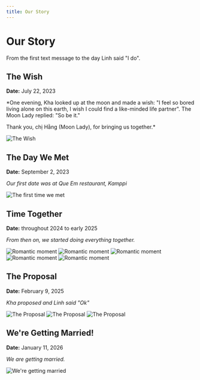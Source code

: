 ```yaml
---
title: Our Story
---
```


# Our Story

From the first text message to the day Linh said "I do".

## The Wish

**Date:** July 22, 2023

*One evening, Kha looked up at the moon and made a wish: "I feel so bored living alone on this earth, I wish I could find a like-minded life partner". The Moon Lady replied: "So be it."

Thank you, chị Hằng (Moon Lady), for bringing us together.*

![The Wish](/images/the-wish.jpeg)

## The Day We Met

**Date:** September 2, 2023

*Our first date was at Que Em restaurant, Kamppi*

![The first time we met](https://files.venuu.se/attachments/000/265/972/26b798e0af7d85c06d6f8acfd20cdc8e6d01dd9d.jpg)

## Time Together

**Date:** throughout 2024 to early 2025

*From then on, we started doing everything together.*

![Romantic moment](/images/sup.jpg)
![Romantic moment](/images/cruise.jpeg)
![Romantic moment](/images/badminton.jpg)
![Romantic moment](/images/ski-2.jpeg)
![Romantic moment](/images/aurora.jpeg)


## The Proposal

**Date:** February 9, 2025

*Kha proposed and Linh said "Ok"*

![The Proposal](/images/propose.jpg)
![The Proposal](/images/wedding-ring.jpg)
![The Proposal](/images/wedding-ring-2.jpg)

## We're Getting Married!

**Date:** January 11, 2026

*We are getting married.*

![We're getting married](/images/lake-como.jpg)
